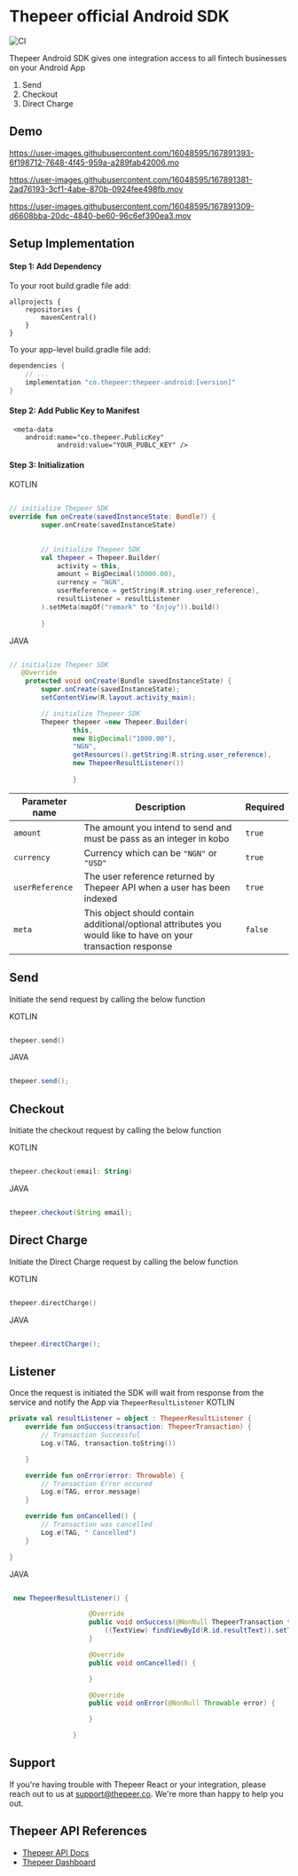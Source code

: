 # Thepeer official Android SDK

![CI](https://github.com/thepeerstack/thepeer-android/actions/workflows/android.yml/badge.svg)

Thepeer Android SDK gives one integration access to all fintech businesses on your Android App


1. Send
3. Checkout
4. Direct Charge

## Demo

https://user-images.githubusercontent.com/16048595/167891393-6f198712-7648-4f45-959a-a289fab42006.mo

https://user-images.githubusercontent.com/16048595/167891381-2ad76193-3cf1-4abe-870b-0924fee498fb.mov 

https://user-images.githubusercontent.com/16048595/167891309-d6608bba-20dc-4840-be60-96c6ef390ea3.mov


## Setup Implementation

#### Step 1: Add Dependency

To your root build.gradle file add:

```
allprojects {
    repositories {
        mavenCentral() 
    }
}
```

To your app-level build.gradle file add:

```groovy
dependencies {
    // ...
    implementation "co.thepeer:thepeer-android:[version]"
}
```

#### Step 2: Add Public Key to Manifest

```
 <meta-data
    android:name="co.thepeer.PublicKey"
            android:value="YOUR_PUBLC_KEY" />
 ```

#### Step 3: Initialization

KOTLIN

```kotlin

// initialize Thepeer SDK
override fun onCreate(savedInstanceState: Bundle?) {
        super.onCreate(savedInstanceState)
     

        // initialize Thepeer SDK
        val thepeer = Thepeer.Builder(
            activity = this,
            amount = BigDecimal(10000.00),
            currency = "NGN",
            userReference = getString(R.string.user_reference),
            resultListener = resultListener
        ).setMeta(mapOf("remark" to "Enjoy")).build()
        
        }

```

JAVA

```java

// initialize Thepeer SDK
   @Override
    protected void onCreate(Bundle savedInstanceState) {
        super.onCreate(savedInstanceState);
        setContentView(R.layout.activity_main);

        // initialize Thepeer SDK
        Thepeer thepeer =new Thepeer.Builder(
                this,
                new BigDecimal("1000.00"),
                "NGN",
                getResources().getString(R.string.user_reference),
                new ThepeerResultListener())
                
                }
```

| Parameter name         |  Description                          |  Required                         |
|------------------------ | --------------------------------------|--------------------------------------|
| `amount`                | The amount you intend to send and must be pass as an integer in kobo      |`true`|
| `currency `             | Currency which can be  `"NGN"` or  `"USD"`    |`true`|
| `userReference`         | The user reference returned by Thepeer API when a user has been indexed              |`true`|
| `meta`  | This object should contain additional/optional attributes you would like to have on your transaction response   |`false`|

## Send

Initiate the send request by calling the below function

KOTLIN

```kotlin

thepeer.send()

```

JAVA

```java

thepeer.send();

```

## Checkout 

Initiate the checkout request by calling the below function

KOTLIN

```kotlin

thepeer.checkout(email: String)

```

JAVA

```java

thepeer.checkout(String email);

```

## Direct Charge

Initiate the Direct Charge request by calling the below function

KOTLIN

```kotlin

thepeer.directCharge()

```

JAVA

```java

thepeer.directCharge();

```

## Listener

Once the request is initiated the SDK will wait from response from the service and notify the App
via `ThepeerResultListener`
KOTLIN

```Kotlin
private val resultListener = object : ThepeerResultListener {
    override fun onSuccess(transaction: ThepeerTransaction) {
        // Transaction Successful
        Log.v(TAG, transaction.toString())

    }

    override fun onError(error: Throwable) {
        // Transaction Error occured
        Log.e(TAG, error.message)
    }

    override fun onCancelled() {
        // Transaction was cancelled
        Log.e(TAG, " Cancelled")
    }

}

```

JAVA

```java

 new ThepeerResultListener() {

                    @Override
                    public void onSuccess(@NonNull ThepeerTransaction transaction) {
                        ((TextView) findViewById(R.id.resultText)).setText(transaction.toString());
                    }

                    @Override
                    public void onCancelled() {

                    }

                    @Override
                    public void onError(@NonNull Throwable error) {

                    }

                }


```
## Support

If you're having trouble with Thepeer React or your integration, please reach out to us at <support@thepeer.co>. We're more than happy to help you out.

## Thepeer API References

- [Thepeer API Docs](https://docs.thepeer.co)
- [Thepeer Dashboard](https://dashboard.thepeer.co)
 
